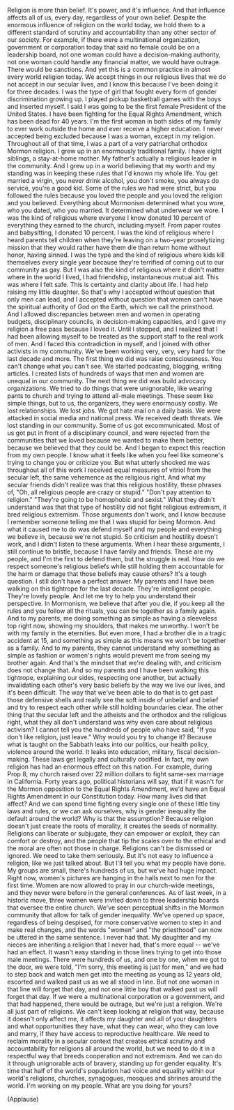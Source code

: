 
Religion is more than belief.
It&#39;s power, and it&#39;s influence.
And that influence affects all of us,
every day, regardless of your own belief.
Despite the enormous influence
of religion on the world today,
we hold them to a different standard
of scrutiny and accountability
than any other sector of our society.
For example, if there were
a multinational organization,
government or corporation today
that said no female
could be on a leadership board,
not one woman could have
a decision-making authority,
not one woman could handle
any financial matter,
we would have outrage.
There would be sanctions.
And yet this is a common practice
in almost every world religion today.
We accept things in our religious lives
that we do not accept
in our secular lives,
and I know this because I&#39;ve been
doing it for three decades.
I was the type of girl that fought every
form of gender discrimination growing up.
I played pickup basketball games
with the boys and inserted myself.
I said I was going to be the first
female President of the United States.
I have been fighting
for the Equal Rights Amendment,
which has been dead for 40 years.
I&#39;m the first woman
in both sides of my family
to ever work outside the home
and ever receive a higher education.
I never accepted being excluded
because I was a woman,
except in my religion.
Throughout all of that time,
I was a part of a very patriarchal
orthodox Mormon religion.
I grew up in an enormously
traditional family.
I have eight siblings,
a stay-at-home mother.
My father&#39;s actually
a religious leader in the community.
And I grew up in a world believing
that my worth and my standing
was in keeping these rules
that I&#39;d known my whole life.
You get married a virgin,
you never drink alcohol,
you don&#39;t smoke, you always do service,
you&#39;re a good kid.
Some of the rules we had were strict,
but you followed the rules
because you loved the people
and you loved the religion
and you believed.
Everything about Mormonism
determined what you wore,
who you dated, who you married.
It determined what underwear we wore.
I was the kind of religious
where everyone I know
donated 10 percent of everything
they earned to the church,
including myself.
From paper routes and babysitting,
I donated 10 percent.
I was the kind of religious
where I heard parents tell children
when they&#39;re leaving
on a two-year proselytizing mission
that they would rather have them die
than return home
without honor, having sinned.
I was the type and the kind of religious
where kids kill themselves
every single year
because they&#39;re terrified
of coming out to our community as gay.
But I was also the kind of religious
where it didn&#39;t matter
where in the world I lived,
I had friendship,
instantaneous mutual aid.
This was where I felt safe.
This is certainty and clarity about life.
I had help raising my little daughter.
So that&#39;s why I accepted without question
that only men can lead,
and I accepted without question
that women can&#39;t have the spiritual
authority of God on the Earth,
which we call the priesthood.
And I allowed discrepancies between
men and women in operating budgets,
disciplinary councils,
in decision-making capacities,
and I gave my religion a free pass
because I loved it.
Until I stopped,
and I realized that I had
been allowing myself to be treated
as the support staff
to the real work of men.
And I faced this contradiction in myself,
and I joined with other activists
in my community.
We&#39;ve been working very, very, very hard
for the last decade and more.
The first thing we did
was raise consciousness.
You can&#39;t change what you can&#39;t see.
We started podcasting,
blogging, writing articles.
I created lists of hundreds of ways
that men and women
are unequal in our community.
The next thing we did
was build advocacy organizations.
We tried to do things
that were unignorable,
like wearing pants to church
and trying to attend all-male meetings.
These seem like simple things,
but to us, the organizers,
they were enormously costly.
We lost relationships. We lost jobs.
We got hate mail on a daily basis.
We were attacked in social media
and national press.
We received death threats.
We lost standing in our community.
Some of us got excommunicated.
Most of us got put
in front of a disciplinary council,
and were rejected
from the communities that we loved
because we wanted to make them better,
because we believed that they could be.
And I began to expect this reaction
from my own people.
I know what it feels like when you feel
like someone&#39;s trying to change you
or criticize you.
But what utterly shocked me
was throughout all of this work
I received equal measures of vitriol
from the secular left,
the same vehemence as the religious right.
And what my secular friends didn&#39;t realize
was that this religious hostility,
these phrases of, &quot;Oh, all religious
people are crazy or stupid.&quot;
&quot;Don&#39;t pay attention to religion.&quot;
&quot;They&#39;re going to be
homophobic and sexist.&quot;
What they didn&#39;t understand
was that that type of hostility
did not fight religious extremism,
it bred religious extremism.
Those arguments don&#39;t work,
and I know because I remember
someone telling me
that I was stupid for being Mormon.
And what it caused me to do
was defend myself and my people
and everything we believe in,
because we&#39;re not stupid.
So criticism and hostility doesn&#39;t work,
and I didn&#39;t listen to these arguments.
When I hear these arguments,
I still continue to bristle,
because I have family and friends.
These are my people,
and I&#39;m the first to defend them,
but the struggle is real.
How do we respect
someone&#39;s religious beliefs
while still holding them accountable
for the harm or damage
that those beliefs may cause others?
It&#39;s a tough question.
I still don&#39;t have a perfect answer.
My parents and I have been walking
on this tightrope for the last decade.
They&#39;re intelligent people.
They&#39;re lovely people.
And let me try to help you
understand their perspective.
In Mormonism, we believe
that after you die,
if you keep all the rules
and you follow all the rituals,
you can be together as a family again.
And to my parents,
me doing something as simple
as having a sleeveless top right now,
showing my shoulders,
that makes me unworthy.
I won&#39;t be with my family
in the eternities.
But even more, I had a brother
die in a tragic accident at 15,
and something as simple as this
means we won&#39;t be together as a family.
And to my parents, they cannot understand
why something as simple
as fashion or women&#39;s rights
would prevent me
from seeing my brother again.
And that&#39;s the mindset
that we&#39;re dealing with,
and criticism does not change that.
And so my parents and I
have been walking this tightrope,
explaining our sides,
respecting one another,
but actually invalidating
each other&#39;s very basic beliefs
by the way we live our lives,
and it&#39;s been difficult.
The way that we&#39;ve been able to do that
is to get past those defensive shells
and really see the soft inside
of unbelief and belief
and try to respect each other
while still holding boundaries clear.
The other thing that the secular left
and the atheists and the orthodox
and the religious right,
what they all don&#39;t understand
was why even care
about religious activism?
I cannot tell you the hundreds
of people who have said,
&quot;If you don&#39;t like religion, just leave.&quot;
Why would you try to change it?
Because what is taught on the Sabbath
leaks into our politics,
our health policy,
violence around the world.
It leaks into education,
military, fiscal decision-making.
These laws get legally
and culturally codified.
In fact, my own religion has had
an enormous effect on this nation.
For example, during Prop 8,
my church raised over 22 million dollars
to fight same-sex marriage in California.
Forty years ago,
political historians will say,
that if it wasn&#39;t for the Mormon
opposition to the Equal Rights Amendment,
we&#39;d have an Equal Rights Amendment
in our Constitution today.
How many lives did that affect?
And we can spend time
fighting every single one
of these little tiny laws and rules,
or we can ask ourselves,
why is gender inequality
the default around the world?
Why is that the assumption?
Because religion doesn&#39;t just
create the roots of morality,
it creates the seeds of normality.
Religions can liberate or subjugate,
they can empower or exploit,
they can comfort or destroy,
and the people that tip the scales
over to the ethical and the moral
are often not those in charge.
Religions can&#39;t be dismissed or ignored.
We need to take them seriously.
But it&#39;s not easy to influence a religion,
like we just talked about.
But I&#39;ll tell you
what my people have done.
My groups are small,
there&#39;s hundreds of us,
but we&#39;ve had huge impact.
Right now, women&#39;s pictures
are hanging in the halls next to men
for the first time.
Women are now allowed
to pray in our church-wide meetings,
and they never were before
in the general conferences.
As of last week, in a historic move,
three women were invited
down to three leadership boards
that oversee the entire church.
We&#39;ve seen perceptual shifts
in the Mormon community
that allow for talk of gender inequality.
We&#39;ve opened up space,
regardless of being despised,
for more conservative women
to step in and make real changes,
and the words &quot;women&quot; and &quot;the priesthood&quot;
can now be uttered in the same sentence.
I never had that.
My daughter and my nieces are inheriting
a religion that I never had,
that&#39;s more equal -- we&#39;ve had an effect.
It wasn&#39;t easy standing in those lines
trying to get into those male meetings.
There were hundreds of us,
and one by one, when we got to the door,
we were told, &quot;I&#39;m sorry,
this meeting is just for men,&quot;
and we had to step back
and watch men get into the meeting
as young as 12 years old,
escorted and walked past us
as we all stood in line.
But not one woman in that line
will forget that day,
and not one little boy
that walked past us will forget that day.
If we were a multinational corporation
or a government, and that had happened,
there would be outrage,
but we&#39;re just a religion.
We&#39;re all just part of religions.
We can&#39;t keep looking
at religion that way,
because it doesn&#39;t only affect me,
it affects my daughter
and all of your daughters
and what opportunities they have,
what they can wear,
who they can love and marry,
if they have access
to reproductive healthcare.
We need to reclaim morality
in a secular context
that creates ethical scrutiny
and accountability
for religions all around the world,
but we need to do it in a respectful way
that breeds cooperation and not extremism.
And we can do it through
unignorable acts of bravery,
standing up for gender equality.
It&#39;s time that half
of the world&#39;s population
had voice and equality
within our world&#39;s religions,
churches, synagogues, mosques
and shrines around the world.
I&#39;m working on my people.
What are you doing for yours?

(Applause)

